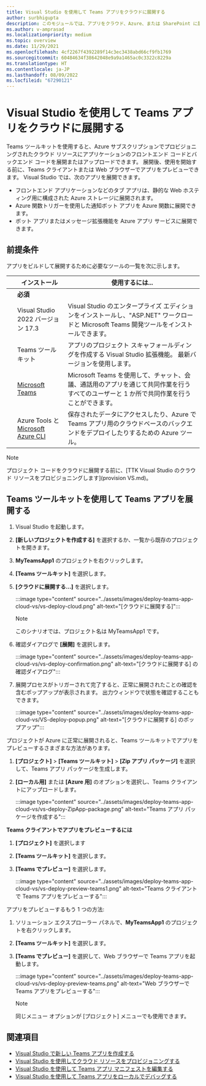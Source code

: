 ```yaml
---
title: Visual Studio を使用して Teams アプリをクラウドに展開する
author: surbhigupta
description: このモジュールでは、アプリをクラウド、Azure、または SharePoint に展開し、Visual Studio の Teams ツールキットを使用して Teams アプリを展開する方法について説明します。
ms.author: v-amprasad
ms.localizationpriority: medium
ms.topic: overview
ms.date: 11/29/2021
ms.openlocfilehash: 4cf2267f4392289f14c3ec3438abd66cf9fb1769
ms.sourcegitcommit: 60484634f38642048e9a9a1465ac0c3322c8229a
ms.translationtype: HT
ms.contentlocale: ja-JP
ms.lasthandoff: 08/09/2022
ms.locfileid: "67290121"
---
```

# <a name="deploy-teams-app-to-the-cloud-using-visual-studio"></a>Visual Studio を使用して Teams アプリをクラウドに展開する

Teams ツールキットを使用すると、Azure サブスクリプションでプロビジョニングされたクラウド リソースにアプリケーションのフロントエンド コードとバックエンド コードを展開またはアップロードできます。 展開後、使用を開始する前に、Teams クライアントまたは Web ブラウザーでアプリをプレビューできます。 Visual Studio では、次のアプリを展開できます。

* フロントエンド アプリケーションなどのタブ アプリは、静的な Web ホスティング用に構成された Azure ストレージに展開されます。
* Azure 関数トリガーを使用した通知ボット アプリを Azure 関数に展開できます。
* ボット アプリまたはメッセージ拡張機能を Azure アプリ サービスに展開できます。

## <a name="prerequisite"></a>前提条件

アプリをビルドして展開するために必要なツールの一覧を次に示します。

| &nbsp; | インストール | 使用するには... |
| --- | --- | --- |
| &nbsp; | **必須** | &nbsp; |
| &nbsp; | Visual Studio 2022 バージョン 17.3 | Visual Studio のエンタープライズ エディションをインストールし、"ASP.NET" ワークロードと Microsoft Teams 開発ツールをインストールできます。 |
| &nbsp; | Teams ツールキット | アプリのプロジェクト スキャフォールディングを作成する Visual Studio 拡張機能。 最新バージョン​​を使用します。 |
| &nbsp; | [Microsoft Teams](https://www.microsoft.com/microsoft-teams/download-app) | Microsoft Teams を使用して、チャット、会議、通話用のアプリを通じて共同作業を行うすべてのユーザーと 1 か所で共同作業を行うことができます。 |
| &nbsp; | Azure Tools と [Microsoft Azure CLI](/cli/azure/install-azure-cli) | 保存されたデータにアクセスしたり、Azure で Teams アプリ用のクラウドベースのバックエンドをデプロイしたりするための Azure ツール。 |

  > [!NOTE]
  > プロジェクト コードをクラウドに展開する前に、[TTK Visual Studio のクラウド リソースをプロビジョニングします](provision VS.md)。

## <a name="deploy-teams-app-using-teams-toolkit"></a>Teams ツールキットを使用して Teams アプリを展開する

1. Visual Studio を起動します。
1. **[新しいプロジェクトを作成する]** を選択するか、一覧から既存のプロジェクトを開きます。
1. **MyTeamsApp1** のプロジェクトを右クリックします。
1. **[Teams ツールキット]** を選択します。
1. **[クラウドに展開する...]** を選択します。

   :::image type="content" source="../assets/images/deploy-teams-app-cloud-vs/vs-deploy-cloud.png" alt-text="[クラウドに展開する]":::

   > [!NOTE]
   > このシナリオでは、プロジェクト名は MyTeamsApp1 です。

6. 確認ダイアログで **[展開]** を選択します。

   :::image type="content" source="../assets/images/deploy-teams-app-cloud-vs/vs-deploy-confirmation.png" alt-text="[クラウドに展開する] の確認ダイアログ":::

7. 展開プロセスがトリガーされて完了すると、正常に展開されたことの確認を含むポップアップが表示されます。 出力ウィンドウで状態を確認することもできます。

   :::image type="content" source="../assets/images/deploy-teams-app-cloud-vs/VS-deploy-popup.png" alt-text="[クラウドに展開する] のポップアップ":::

プロジェクトが Azure に正常に展開されると、Teams ツールキットでアプリをプレビューするさまざまな方法があります。

1. **[プロジェクト]** > **[Teams ツールキット]** > **[Zip アプリ パッケージ]** を選択して、Teams アプリ パッケージを生成します。
1. **[ローカル用]** または **[Azure 用]** のオプションを選択し、Teams クライアントにアップロードします。

   :::image type="content" source="../assets/images/deploy-teams-app-cloud-vs/vs-deploy-ZipApp-package.png" alt-text="Teams アプリ パッケージを作成する":::

**Teams クライアントでアプリをプレビューするには**

1. **[プロジェクト]** を選択します
1. **[Teams ツールキット]** を選択します。
1. **[Teams でプレビュー]** を選択します。

   :::image type="content" source="../assets/images/deploy-teams-app-cloud-vs/vs-deploy-preview-teams1.png" alt-text="Teams クライアントで Teams アプリをプレビューする":::

アプリをプレビューするもう 1 つの方法:

1. ソリューション エクスプローラー パネルで、**MyTeamsApp1** のプロジェクトを右クリックします。
1. **[Teams ツールキット]** を選択します。
1. **[Teams でプレビュー]** を選択して、Web ブラウザーで Teams アプリを起動します。

   :::image type="content" source="../assets/images/deploy-teams-app-cloud-vs/vs-deploy-preview-teams.png" alt-text="Web ブラウザーで Teams アプリをプレビューする":::

   > [!NOTE]
   > 同じメニュー オプションが [プロジェクト] メニューでも使用できます。

## <a name="see-also"></a>関連項目

* [Visual Studio で新しい Teams アプリを作成する](create-new-teams-app-for-Visual-Studio.md)
* [Visual Studio を使用してクラウド リソースをプロビジョニングする](Provision%20cloud%20resources%20using%20Visual%20Studio.md)
* [Visual Studio を使用して Teams アプリ マニフェストを編集する](VS-TeamsFx-preview-and-customize-app-manifest.md)
* [Visual Studio を使用して Teams アプリをローカルでデバッグする](debug-teams-app-visual-studio.md)
